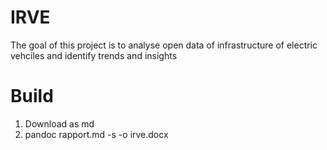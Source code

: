 # IRVE

The goal of this project is to analyse open data of infrastructure of electric vehciles and identify trends and insights

# Build
1. Download as md
2. pandoc rapport.md -s -o irve.docx
